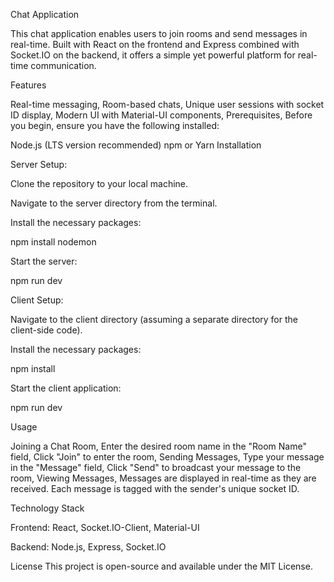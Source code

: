 Chat Application


This chat application enables users to join rooms and send messages in real-time. Built with React on the frontend and Express combined with Socket.IO on the backend, it offers a simple yet powerful platform for real-time communication.

Features



Real-time messaging,
Room-based chats,
Unique user sessions with socket ID display,
Modern UI with Material-UI components,
Prerequisites,
Before you begin, ensure you have the following installed:

Node.js (LTS version recommended)
npm or Yarn
Installation



Server Setup:



Clone the repository to your local machine.


Navigate to the server directory from the terminal.


Install the necessary packages:


npm install nodemon 


Start the server:



npm run dev



Client Setup:



Navigate to the client directory (assuming a separate directory for the client-side code).


Install the necessary packages:


npm install 



Start the client application:



npm run dev



Usage



Joining a Chat Room,
Enter the desired room name in the "Room Name" field,
Click "Join" to enter the room,
Sending Messages,
Type your message in the "Message" field,
Click "Send" to broadcast your message to the room,
Viewing Messages,
Messages are displayed in real-time as they are received. Each message is tagged with the sender's unique socket ID.



Technology Stack


Frontend: React, Socket.IO-Client, Material-UI



Backend: Node.js, Express, Socket.IO



License
This project is open-source and available under the MIT License.
